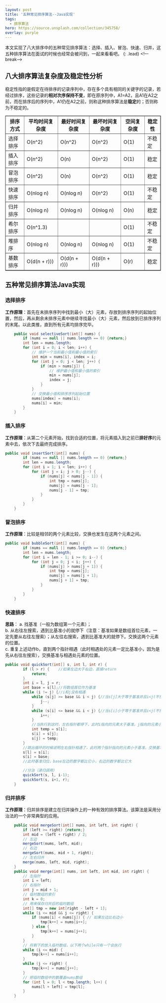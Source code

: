 ```yaml
---
layout: post
title: '五种常见排序算法--Java实现'
tags:
  - 排序算法
hero: https://source.unsplash.com/collection/345758/
overlay: purple
---
```


本文实现了八大排序中的五种常见排序算法：选择、插入、冒泡、快速、归并，这五种排序算法在面试的时候也经常会被问到，一起来看看吧。
{: .lead}
<!–-break-–>


## 八大排序算法复杂度及稳定性分析
稳定性指的是假定在待排序的记录序列中，存在多个具有相同的关键字的记录，若经过排序，这些记录的**相对次序保持不变**，即在原序列中，A1=A2，且A1在A2之前，而在排序后的序列中，A1仍在A2之前，则称这种排序算法是**稳定**的；否则称为不稳定的。
<table border="1">
    <tr>
        <th>排序方式</th>
        <th>平均时间复杂度</th>
        <th>最好时间复杂度</th>
        <th>最坏时间复杂度</th>
        <th>空间复杂度</th>
        <th>稳定性</th>
    </tr>
    <tr>
        <td>选择排序</td>
        <td>O(n^2)</td>
        <td>O(n^2)</td>
        <td>O(n^2)</td>
        <td>O(1)</td>
        <td>不稳定</td>
    </tr>
    <tr>
        <td>插入排序</td>
        <td>O(n^2)</td>
        <td>O(n)</td>
        <td>O(n^2)</td>
        <td>O(1)</td>
        <td>稳定</td>
    </tr>
    <tr>
        <td>冒泡排序</td>
        <td>O(n^2)</td>
        <td>O(n)</td>
        <td>O(n^2)</td>
        <td>O(1)</td>
        <td>稳定</td>
    </tr>
    <tr>
        <td>快速排序</td>
        <td>O(nlog n)</td>
        <td>O(nlog n)</td>
        <td>O(n^2)</td>
        <td>O(1)</td>
        <td>不稳定</td>
    </tr>
    <tr>
        <td>归并排序</td>
        <td>O(nlog n)</td>
        <td>O(nlog n)</td>
        <td>O(nlog n)</td>
        <td>O(n)</td>
        <td>稳定</td>
    </tr>
    <tr>
        <td>希尔排序</td>
        <td>O(n^1.3)</td>
        <td></td>
        <td></td>
        <td>O(1)</td>
        <td>不稳定</td>
    </tr>
    <tr>
        <td>堆排序</td>
        <td>O(nlog n)</td>
        <td>O(nlog n)</td>
        <td>O(nlog n)</td>
        <td>O(1)</td>
        <td>不稳定</td>
    </tr>
    <tr>
        <td>基数排序</td>
        <td>O(d(n + r)))</td>
        <td>O(d(n + r)))</td>
        <td>O(d(n + r)))</td>
        <td>O(r)</td>
        <td>稳定</td>
    </tr>
</table>

## 五种常见排序算法Java实现
### 选择排序
**工作原理**：首先在未排序序列中找到最小（大）元素，存放到排序序列的起始位置，然后，再从剩余未排序元素中继续寻找最小（大）元素，然后放到已排序序列的末尾。以此类推，直到所有元素均排序完毕。

```java
    public void selectiveSort(int[] nums) {
        if (nums == null || nums.length == 0) {return;}
        int len = nums.length;
        for (int i = 0; i < len; i++) {
            // 维护一个当前最小值和最小值的索引
            int min = nums[i], index = i;
            for (int j = 0; j < len; j++) {
                if (min > nums[j]) {
                    // 维护最小值和最小值的索引
                    min = nums[j];
                    index = j;
                }
            }
            // 交换最小值和排序序列起始位置
            nums[index] = nums[i];
            nums[i] = min;
        }
    }
```
### 插入排序
**工作原理**：从第二个元素开始，找到合适的位置，将元素插入到之前已**排好序**的元素中去，依次下去最终完成排序。

```java
public void insertSort(int[] nums) {
        if (nums == null || nums.length == 0) {return;}
        int len = nums.length;
        for (int i = 1; i < len; i++) {
            for (int j = i; j > 0; j--) {
                if (nums[j] < nums[j - 1]) {
                    int tmp = nums[j];
                    nums[j] = nums[j - 1];
                    nums[j - 1] = tmp;
                }
            }
        }
    }
```
### 冒泡排序
**工作原理**：比较是相邻的两个元素比较，交换也发生在这两个元素之间。
```java
public void bubbleSort(int[] nums) {
        if (nums == null || nums.length == 0) {return;}
        int len = nums.length;
        for (int i = len - 1; i >= 0; i--) {
            for (int j = 0; j < i; j++) {
                if (nums[j] > nums[j + 1]) {
                    int tmp = nums[j];
                    nums[j] = nums[j + 1];
                    nums[j + 1] = tmp;
                }
            }
        }
    }
```
### 快速排序
**思路**：
a. 找基准（一般为数组第一个元素）；<br>
b. 从右往左搜索，遇到比基准小的就停下（注意：基准如果是数组首位元素，一定先要从右往左搜索）；从左往右搜索，遇到比基准大的就停下。交换这两个元素的位置。<br>
c. 重复上述动作b，直到两个指针相遇（此时相遇处的元素一定比基准小，因为是先从右往左搜索），交换基准与相遇处元素的位置。
```java
public void quickSort(int[] s, int l, int r) {
        if (l > r) {    //如果左边大于右边，直接return
            return;
        }
        int i = l, j = r;
        int base = s[l];//将数组首位作为基准
        while (i != j) {//i和j没有相遇
            while (s[j] >= base && i < j) {//当s[j]大于等于基准并且i<j(不然i有可能到j右边了)时右指针左移
                j--;
            }
            while (s[i] <= base && i < j) {//当s[i]小于等于基准并且i<j(不然i有可能到j右边了)时左指针右移
                i++;
            }
            //当执行到这时，左右指针都停下，此时i指向的元素大于基准，j指向的元素小于基准，交换这两个元素的位置
            int temp = s[i];
            s[i] = s[j];
            s[j] = temp;
        }
        //跳出循环的时候说明左右指针相遇了，此时两个指针指向的元素小于基准，交换基准与该元素的位置
        s[l] = s[i];
        s[i] = base;
        //此时基准归位，base左边的数字都比它小，右边的数字都比它大

        //分治（递归调用）
        quickSort(s, l, i-1);
        quickSort(s, i+1, r);
    }
```
### 归并排序
**工作原理**：归并排序是建立在归并操作上的一种有效的排序算法。该算法是采用分治法的一个非常典型的应用。
```java
    public void mergeSort(int[] nums, int left, int right) {
        if (left >= right) {return;}
        int mid = (left + right) / 2;
        // 左边
        mergeSort(nums, left, mid);
        // 右边
        mergeSort(nums, mid + 1, right);
        // 左右归并
        merge(nums, left, mid, right);
    }
    public void merge(int[] nums, int left, int mid, int right) {
        // 左指针
        int i = left;
        // 右指针
        int j = mid + 1;
        // 临时数组的索引
        int k = 0;
        // 用来保存归并后的临时数组
        int[] tmp = new int[right - left + 1];
        while (i <= mid && j <= right) {
            if (nums[i] < nums[j]) { // 如果左边比右边小
                tmp[k++] = nums[i++];
            } else {
                tmp[k++] = nums[j++];
            }
        }
        // 将剩下的放入临时数组，以下两个while只有一个会执行
        while (i <= mid) {
            tmp[k++] = nums[i++];
        }
        while (j <= right) {
            tmp[k++] = nums[j++];
        }
        // 把临时数组中的数覆盖nums数组
        for (int l = 0; l < tmp.length; l++) {
            nums[l + left] = tmp[l];
        }
    }
```